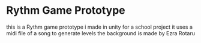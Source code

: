 # Rythm Game Prototype
this is a Rythm game prototype i made in unity for a school project
it uses a midi file of a song to generate levels
the background is made by Ezra Rotaru
